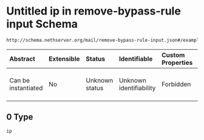 # Untitled ip in remove-bypass-rule input Schema

```txt
http://schema.nethserver.org/mail/remove-bypass-rule-input.json#/examples/0
```



| Abstract            | Extensible | Status         | Identifiable            | Custom Properties | Additional Properties | Access Restrictions | Defined In                                                                                   |
| :------------------ | :--------- | :------------- | :---------------------- | :---------------- | :-------------------- | :------------------ | :------------------------------------------------------------------------------------------- |
| Can be instantiated | No         | Unknown status | Unknown identifiability | Forbidden         | Allowed               | none                | [remove-bypass-rule-input.json\*](mail/remove-bypass-rule-input.json "open original schema") |

## 0 Type

`ip`
